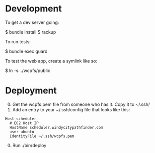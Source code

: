 # Development 

To get a dev server going:

$ bundle install
$ rackup

To run tests:

$ bundle exec guard

To test the web app, create a symlink like so:

$ ln -s ../wcpfs/public

# Deployment

  0. Get the wcpfs.pem file from someone who has it. Copy it to ~/.ssh/
  0. Add an entry to your ~/.ssh/config file that looks like this:

  ```
  Host scheduler
    # EC2 Host IP
    HostName scheduler.windycitypathfinder.com
    user ubuntu
    IdentityFile ~/.ssh/wcpfs.pem
  ```

  0. Run ./bin/deploy 

